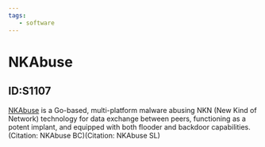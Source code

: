 ```yaml
---
tags:
   - software
---
```

# NKAbuse
## ID:S1107
[NKAbuse](software/S1107) is a Go-based, multi-platform malware abusing NKN (New Kind of Network) technology for data exchange between peers, functioning as a potent implant, and equipped with both flooder and backdoor capabilities.(Citation: NKAbuse BC)(Citation: NKAbuse SL)
